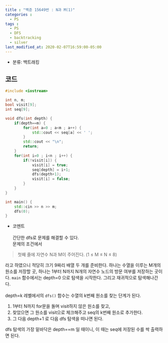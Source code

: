 ```yaml
---
title : "백준 15649번 : N과 M(1)"
categories : 
  - PS
tags :
  - PS
  - DFS
  - backtracking
  - silver
last_modified_at: 2020-02-07T16:59:00-05:00
---
```


- 분류: 백트래킹

## 코드
```cpp
#include <iostream>

int n, m;
bool visit[9];
int seq[9];

void dfs(int depth) {
    if(depth==m) {
        for(int a=0 ; a<m ; a++) {
            std::cout << seq[a] << ' ';
        }
        std::cout << "\n";
        return;
    }
    for(int i=0 ; i<n ; i++) {
        if(!visit[i]) {
            visit[i] = true;
            seq[depth] = i+1;
            dfs(depth+1);
            visit[i] = false;
        }
    }
}

int main() {
    std::cin >> n >> m;
    dfs(0);
}
```
- 코멘트<br /><br />
간단한 dfs로 문제를 해결할 수 있다. <br />
문제의 조건에서 
>첫째 줄에 자연수 N과 M이 주어진다. (1 ≤ M ≤ N ≤ 8) <br />

라고 하였으니 적당히 크기 9짜리 배열 두 개를 준비한다. 하나는 수열을 이루는 M개의 원소를 저장할 곳, 하나는 1부터 N까지 N개의 자연수 노드의 방문 여부를 저장하는 곳이다.
```main``` 함수에서는 depth=0 으로 탐색을 시작한다. 그리고 재귀적으로 탐색해나간다.<br /><br />
depth=k 레벨에서의 ```dfs()``` 함수는 수열의 k번째 원소를 찾는 단계가 된다.<br />
1. 1부터 N까지 for문을 돌며 visit하지 않은 원소를 찾고, 
2. 찾았으면 그 원소를 visit으로 체크해주고 seq의 k번째 원소로 추가한다.
3. 그 다음 depth+1 로 다음 dfs 탐색을 떠나면 된다.

dfs 탐색의 가장 밑바닥은 depth==m 일 때이니, 이 때는 seq에 저장된 수를 싹 출력하면 된다.
